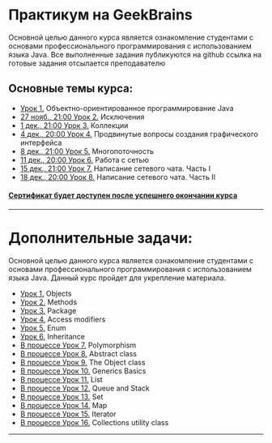 # Практикум на GeekBrains
Основной целью данного курса является ознакомление студентами с основами профессионального программирования с использованием языка Java.
Все выполненные задания публикуются на github ссылка на готовые задания отсылается преподавателю

## Основные темы курса:
* [Урок 1.](https://github.com/zurbaevi/Java-Advanced-level/tree/main/src/main/java/ru/geekbrains/lesson1) Объектно-ориентированное программирование Java
* [27 нояб., 21:00 Урок 2.]() Исключения
* [1 дек., 21:00 Урок 3.]() Коллекции
* [4 дек., 20:00 Урок 4.]() Продвинутые вопросы создания графического интерфейса
* [8 дек., 21:00 Урок 5.]() Многопоточность
* [11 дек., 20:00 Урок 6.]() Работа с сетью
* [15 дек., 21:00 Урок 7.]() Написание сетевого чата. Часть I
* [18 дек., 20:00 Урок 8.]() Написание сетевого чата. Часть II
#### [Сертификат будет доступен после успешнего окончании курса]()
____
# Дополнительные задачи:
Основной целью данного курса является ознакомление студентами с основами профессионального программирования с использованием языка Java.
Данный курс пройдет для укрепление материала.

* [Урок 1.](https://github.com/zurbaevi/Java-Advanced-level/tree/main/src/main/java/org/stepik/lesson1) Objects
* [Урок 2.](https://github.com/zurbaevi/Java-Advanced-level/tree/main/src/main/java/org/stepik/lesson2) Methods
* [Урок 3.](https://github.com/zurbaevi/Java-Advanced-level/tree/main/src/main/java/org/stepik/lesson3) Package
* [Урок 4.](https://github.com/zurbaevi/Java-Advanced-level/tree/main/src/main/java/org/stepik/lesson4) Access modifiers
* [Урок 5.](https://github.com/zurbaevi/Java-Advanced-level/tree/main/src/main/java/org/stepik/lesson5) Enum
* [Урок 6.](https://github.com/zurbaevi/Java-Advanced-level/tree/main/src/main/java/org/stepik/lesson6) Inheritance
* [В процессе Урок 7.]() Polymorphism
* [В процессе Урок 8.]() Abstract class
* [В процессе Урок 9.]() The Object class
* [В процессе Урок 10.]() Generics Basics
* [В процессе Урок 11.]() List
* [В процессе Урок 12.]() Queue and Stack
* [В процессе Урок 13.]() Set
* [В процессе Урок 14.]() Map
* [В процессе Урок 15.]() Iterator
* [В процессе Урок 16.]() Collections utility class
____
